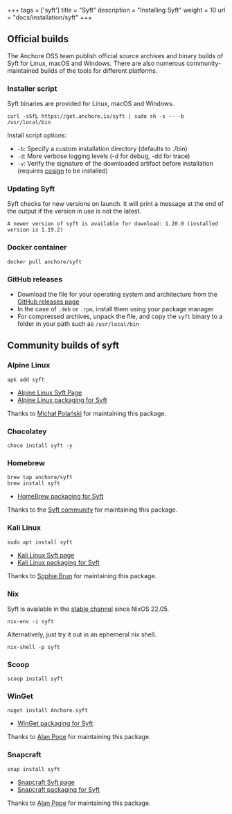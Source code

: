 +++
tags = ['syft']
title = "Syft"
description = "Installing Syft"
weight = 10
url = "docs/installation/syft"
+++

## Official builds

The Anchore OSS team publish official source archives and binary builds of Syft for Linux, macOS and Windows. There are also numerous community-maintained builds of the tools for different platforms.

### Installer script

Syft binaries are provided for Linux, macOS and Windows.

```
curl -sSfL https://get.anchore.io/syft | sudo sh -s -- -b /usr/local/bin
```

Install script options:

- `-b`: Specify a custom installation directory (defaults to ./bin)
- `-d`: More verbose logging levels (-d for debug, -dd for trace)
- `-v`: Verify the signature of the downloaded artifact before installation (requires [cosign](https://github.com/sigstore/cosign) to be installed)

### Updating Syft

Syft checks for new versions on launch. It will print a message at the end of the output if the version in use is not the latest.

```
A newer version of syft is available for download: 1.20.0 (installed version is 1.19.2)
```

### Docker container

```
docker pull anchore/syft
```

### GitHub releases

- Download the file for your operating system and architecture from the [GitHub releases page](https://github.com/anchore/syft/releases)
- In the case of `.deb` or `.rpm`, install them using your package manager
- For compressed archives, unpack the file, and copy the `syft` binary to a folder in your path such as `/usr/local/bin`

## Community builds of syft

### Alpine Linux

```
apk add syft
```

* [Alpine Linux Syft Page](https://pkgs.alpinelinux.org/packages?name=syft)
* [Alpine Linux packaging for Syft]()

Thanks to [Michał Polański](https://pkgs.alpinelinux.org/packages?name=&branch=edge&repo=&arch=&maintainer=Micha%C5%82%20Pola%C5%84ski) for maintaining this package.

### Chocolatey

```
choco install syft -y
```

### Homebrew

```
brew tap anchore/syft
brew install syft
```

* [HomeBrew packaging for Syft](https://github.com/anchore/homebrew-syft)

Thanks to the [Syft community](https://github.com/anchore/homebrew-syft/graphs/contributors) for maintaining this package.

### Kali Linux

```
sudo apt install syft
```

* [Kali Linux Syft page](https://www.kali.org/tools/syft/)
* [Kali Linux packaging for Syft](https://gitlab.com/kalilinux/packages/syft)

Thanks to [Sophie Brun](https://gitlab.com/sophiebrun) for maintaining this package.

### Nix

Syft is available in the [stable channel](https://wiki.nixos.org/wiki/Nix_channels#The_official_channels) since NixOS 22.05.

```
nix-env -i syft
```

Alternatively, just try it out in an ephemeral nix shell.

```
nix-shell -p syft
```

### Scoop

```
scoop install syft
```

### WinGet

```shell
nuget install Anchore.syft
```

* [WinGet packaging for Syft](https://github.com/microsoft/winget-pkgs/tree/master/manifests/a/Anchore/Syft)

Thanks to [Alan Pope](https://github.com/popey) for maintaining this package.

### Snapcraft

```
snap install syft
```

* [Snapcraft Syft page](https://snapcraft.io/syft)
* [Snapcraft packaging for Syft](https://github.com/popey/syft-snap)

Thanks to [Alan Pope](https://github.com/popey) for maintaining this package.
